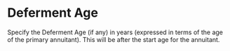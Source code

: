 # Deferment Age

Specify the Deferment Age (if any) in years (expressed in terms of the
age of the primary annuitant). This will be after the start age for the
annuitant.
